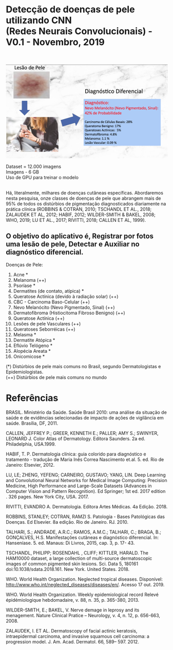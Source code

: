 # Detecção de doenças de pele utilizando CNN <br> (Redes Neurais Convolucionais) - V0.1 -  Novembro, 2019 <br><br>

![alt text](images/LesaoDePele-DiagnosticoDiferencial.png)

Dataset = 12.000 imagens <br>
Imagens - 6 GB <br>
Uso de GPU para treinar o modelo <br> <br>

Há, literalmente, milhares de doenças cutâneas específicas. Abordaremos nesta pesquisa, onze classes de doenças de pele que abrangem mais de 95% de todos os distúrbios de pigmentação diagnosticados diariamente na prática clínica (ROBBINS & COTRAN, 2010; TSCHANDL ET AL., 2018; ZALAUDEK ET AL, 2012; HABIF, 2012; WILDER-SMITH & BAKEL, 2008; WHO, 2019; LU ET AL., 2017; RIVITTI, 2018; CALLEN ET AL, 1999).

## O objetivo do aplicativo é, Registrar por fotos uma lesão de pele, Detectar e Auxiliar no diagnóstico diferencial.

Doenças de Pele: 
1. Acne *
2. Melanoma (++)
3. Psoríase *
4. Dermatites (de contato, atípica) *
5. Queratose Actínica (devido à radiação solar) (++)
6. CBC - Carcinoma Baso-Celular (++)
7. Nevo Melanócito (Nevo Pigmentado, Sinal) (++)
8. Dermatofibroma (Histiocitoma Fibroso Benigno) (++)
9. Queratose Actínica (++)
10. Lesões de pele Vasculares (++)
11. Queratoses Seborréicas (++)
12. Melasma *
13. Dermatite Atópica *
14. Eflúvio Telógeno *
15. Alopécia Areata *
16. Onicomicose *


(*) Distúrbios de pele mais comuns no Brasil, segundo Dermatologistas e Epidemiologistas. <br>
(++) Distúrbios de pele mais comuns no mundo

# Referências


BRASIL. Ministério da Saúde. Saúde Brasil 2010: uma análise da situação de saúde e de evidências selecionadas de impacto de ações de vigilância em saúde. Brasília, DF, 2011.  

CALLEN, JEFFREY P.; GREER, KENNETH E.; PALLER; AMY S.; SWINYER, LEONARD J. Color Atlas of Dermatology. Editora Saunders. 2a ed. Philadelphia, USA.1999.

HABIF, T. P. Dermatologia clínica: guia colorido para diagnóstico e tratamento - tradução de Maria Inês Correa Nascimento et.al. 5. ed. Rio de Janeiro: Elsevier, 2012.

LU, LE; ZHENG, YEFENG;  CARNEIRO, GUSTAVO;  YANG, LIN. Deep Learning and Convolutional Neural Networks for Medical Image Computing: Precision Medicine, High Performance and Large-Scale Datasets (Advances in Computer Vision and Pattern Recognition).  Ed Springer; 1st ed. 2017 edition . 326 pages.  New York City, USA. 2017.

RIVITTI, EVANDRO A. Dermatologia. Editora Artes Médicas. 4a Edição.  2018.

ROBBINS, STANLEY; COTRAN, RAMZI S. Patologia - Bases Patológicas das Doenças. Ed Elsevier. 8a edição. Rio de Janeiro. RJ. 2010.

TALHARI, S.; ANDRADE, A.R.C.; RAMOS, A.M.C.; TALHARI, C.; BRAGA, B.; GONÇALVES, H.S. Manifestações cutâneas e diagnóstico diferencial. In: Hanseníase. 5. ed. Manaus: Di Livros, 2015, cap. 3, p. 17- 43.

TSCHANDL, PHILIPP; ROSENDAHL , CLIFF; KITTLER, HARALD. The HAM10000 dataset, a large collection of multi-source dermatoscopic images of common pigmented skin lesions. Sci. Data 5, 180161 doi:10.1038/sdata.2018.161. New York. United States. 2018.

WHO. World Health Organization. Neglected tropical diseases. Disponível: http://www.who.int/neglected_diseases/diseases/en/. Acesso 17 out. 2019.

WHO. World Health Organization. Weekly epidemiological record Relevé épidémiologique hebdomadaire, v. 88, n. 35, p. 365-380, 2013.

WILDER-SMITH, E.; BAKEL, V. Nerve demage in leprosy and its menagement. Nature Clinical Pratice – Neurology, v. 4, n. 12, p. 656-663, 2008.

ZALAUDEK, I. ET AL. Dermatoscopy of facial actinic keratosis, intraepidermal carcinoma, and invasive squamous cell carcinoma: a progression model. J. Am. Acad. Dermatol. 66, 589– 597. 2012.



